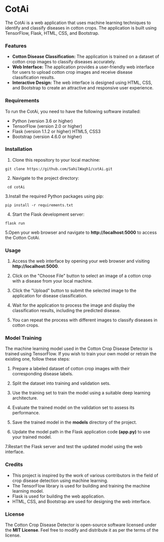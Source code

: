 # CotAi

The CotAi is a web application that uses machine learning techniques to identify and classify diseases in cotton crops. The application is built using TensorFlow, Flask, HTML, CSS, and Bootstrap.

### Features 

* __Cotton Disease Classification:__ The application is trained on a dataset of cotton crop images to classify diseases accurately.
* __Web Interface:__ The application provides a user-friendly web interface for users to upload cotton crop images and receive disease classification results.
* __Interactive Design:__ The web interface is designed using HTML, CSS, and Bootstrap to create an attractive and responsive user experience.

### Requirements

To run the CotAi, you need to have the following software installed:

* Python (version 3.6 or higher)
* TensorFlow (version 2.0 or higher)
* Flask (version 1.1.2 or higher)
HTML5, CSS3
* Bootstrap (version 4.6.0 or higher)

### Installation

1. Clone this repository to your local machine:

 ``` git clone https://github.com/SahilWagh1/cotAi.git ```

2. Navigate to the project directory:

``` cd cotAi```

3.Install the required Python packages using pip:

``` pip install -r requirements.txt ```

4. Start the Flask development server:

``` flask run ``` 

5.Open your web browser and navigate to __http://localhost:5000__ to access the Cotton CotAi.

### Usage

1. Access the web interface by opening your web browser and visiting __http://localhost:5000__.

2. Click on the "Choose File" button to select an image of a cotton crop with a disease from your local machine.

3. Click the "Upload" button to submit the selected image to the application for disease classification.

4. Wait for the application to process the image and display the classification results, including the predicted disease.

5. You can repeat the process with different images to classify diseases in cotton crops.

### Model Training

The machine learning model used in the Cotton Crop Disease Detector is trained using TensorFlow. If you wish to train your own model or retrain the existing one, follow these steps:

1. Prepare a labeled dataset of cotton crop images with their corresponding disease labels.

2. Split the dataset into training and validation sets.

3. Use the training set to train the model using a suitable deep learning architecture.

4. Evaluate the trained model on the validation set to assess its performance.

5. Save the trained model in the __models__ directory of the project.

6. Update the model path in the Flask application code __(app.py)__ to use your trained model.

7.Restart the Flask server and test the updated model using the web interface.

### Credits 

* This project is inspired by the work of various contributors in the field of crop disease detection using machine learning.
* The TensorFlow library is used for building and training the machine learning model.
* Flask is used for building the web application.
* HTML, CSS, and Bootstrap are used for designing the web interface.
### License
The Cotton Crop Disease Detector is open-source software licensed under the __MIT License__. Feel free to modify and distribute it as per the terms of the license.
